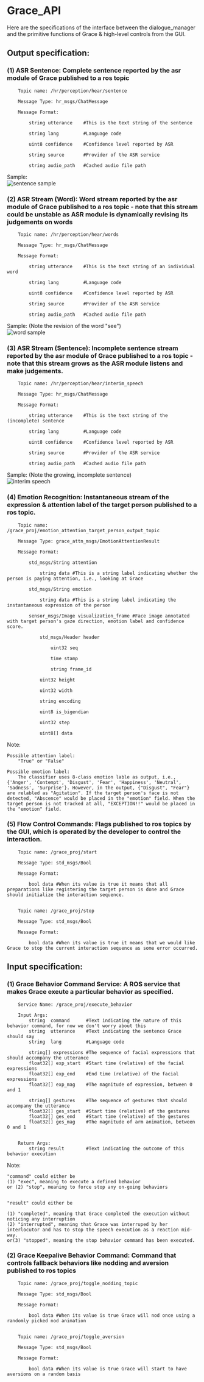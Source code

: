 # Grace_API


Here are the specifications of the interface between the dialogue_manager and the primitive functions of Grace & high-level controls from the GUI.


## Output specification: 

### (1) ASR Sentence: Complete sentence reported by the asr module of Grace published to a ros topic 

        Topic name: /hr/perception/hear/sentence 

        Message Type: hr_msgs/ChatMessage 

        Message Format: 

            string utterance    #This is the text string of the sentence 

            string lang         #Language code 
        
            uint8 confidence    #Confidence level reported by ASR 

            string source       #Provider of the ASR service 

            string audio_path   #Cached audio file path 

Sample: \
    ![sentence sample](/Images/sentence_sample.png)


### (2) ASR Stream (Word): Word stream reported by the asr module of Grace published to a ros topic - note that this stream could be unstable as ASR module is dynamically revising its judgements on words

        Topic name: /hr/perception/hear/words

        Message Type: hr_msgs/ChatMessage

        Message Format:

            string utterance    #This is the text string of an individual word 

            string lang         #Language code

            uint8 confidence    #Confidence level reported by ASR

            string source       #Provider of the ASR service

            string audio_path   #Cached audio file path 

Sample: (Note the revision of the word "see")\
    ![word sample](/Images/word_sample.png)



### (3) ASR Stream (Sentence): Incomplete sentence stream reported by the asr module of Grace published to a ros topic - note that this stream grows as the ASR module listens and make judgements.

        Topic name: /hr/perception/hear/interim_speech

        Message Type: hr_msgs/ChatMessage

        Message Format:

            string utterance    #This is the text string of the (incomplete) sentence 

            string lang         #Language code

            uint8 confidence    #Confidence level reported by ASR

            string source       #Provider of the ASR service

            string audio_path   #Cached audio file path 

Sample: (Note the growing, incomplete sentence)\
    ![interim speech](/Images/interim_speech_sample.png)




### (4) Emotion Recognition: Instantaneous stream of the expression & attention label of the target person published to a ros topic.

        Topic name: /grace_proj/emotion_attention_target_person_output_topic

        Message Type: grace_attn_msgs/EmotionAttentionResult

        Message Format:

            std_msgs/String attention

                string data #This is a string label indicating whether the person is paying attention, i.e., looking at Grace

            std_msgs/String emotion

                string data #This is a string label indicating the instantaneous expression of the person

            sensor_msgs/Image visualization_frame #Face image annotated with target person's gaze direction, emotion label and confidence score.

                std_msgs/Header header

                    uint32 seq

                    time stamp

                    string frame_id

                uint32 height

                uint32 width

                string encoding

                uint8 is_bigendian

                uint32 step

                uint8[] data
Note: 

    Possible attention label:
        "True" or "False"

    Possible emotion label:
        The classifier uses 8-class emotion lable as output, i.e., {'Anger', 'Contempt', 'Disgust', 'Fear', 'Happiness', 'Neutral', 'Sadness', 'Surprise'}. However, in the output, {"Disgust", "Fear"} are relabled as "Agitation". If the target person's face is not detected, "Abscence" would be placed in the "emotion" field. When the target person is not tracked at all, "EXCEPTION!!" would be placed in the "emotion" field.



### (5) Flow Control Commands: Flags published to ros topics by the GUI, which is operated by the developer to control the interaction.

        Topic name: /grace_proj/start

        Message Type: std_msgs/Bool

        Message Format:

            bool data #When its value is true it means that all preparations like registering the target person is done and Grace should initialize the interaction sequence.


        Topic name: /grace_proj/stop

        Message Type: std_msgs/Bool

        Message Format:

            bool data #When its value is true it means that we would like Grace to stop the current interaction sequence as some error occurred.









## Input specification:


### (1) Grace Behavior Command Service: A ROS service that makes Grace exeute a particular behavior as specified. 

        Service Name: /grace_proj/execute_behavior

        Input Args:
            string  command      #Text indicating the nature of this behavior command, for now we don't worry about this
            string  utterance    #Text indicating the sentence Grace should say
            string  lang         #Language code

            string[] expressions #The sequence of facial expressions that should accompany the utterance
            float32[] exp_start  #Start time (relative) of the facial expressions
            float32[] exp_end    #End time (relative) of the facial expressions
            float32[] exp_mag    #The magnitude of expression, between 0 and 1

            string[] gestures    #The sequence of gestures that should accompany the utterance
            float32[] ges_start  #Start time (relative) of the gestures
            float32[] ges_end    #Start time (relative) of the gestures
            float32[] ges_mag    #The magnitude of arm animation, between 0 and 1


        Return Args:
            string result        #Text indicating the outcome of this behavior execution

Note: 

    "command" could either be
    (1) "exec", meaning to execute a defined behavior
    or (2) "stop", meaning to force stop any on-going behaviors


    "result" could either be 

    (1) "completed", meaning that Grace completed the execution without noticing any interruption 
    (2) "interrupted", meaning that Grace was interruped by her interlocutor and has to stop the speech execution as a reaction mid-way.
    or(3) "stopped", meaning the stop behavior command has been executed.


### (2) Grace Keepalive Behavior Command: Command that controls fallback behaviors like nodding and aversion published to ros topics


        Topic name: /grace_proj/toggle_nodding_topic

        Message Type: std_msgs/Bool

        Message Format:

            bool data #When its value is true Grace will nod once using a randomly picked nod animation


        Topic name: /grace_proj/toggle_aversion

        Message Type: std_msgs/Bool

        Message Format:

            bool data #When its value is true Grace will start to have aversions on a random basis
































